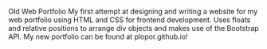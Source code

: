 Old Web Portfolio
My first attempt at designing and writing a website for my web portfolio using HTML and CSS for frontend development. Uses floats and relative positions to arrange div objects and makes use of the Bootstrap API. My new portfolio can be found at plopor.github.io!

